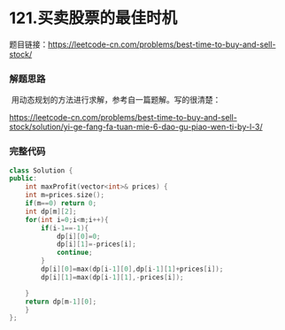 # 121.买卖股票的最佳时机

题目链接：https://leetcode-cn.com/problems/best-time-to-buy-and-sell-stock/

### 解题思路

​       用动态规划的方法进行求解，参考自一篇题解。写的很清楚：

https://leetcode-cn.com/problems/best-time-to-buy-and-sell-stock/solution/yi-ge-fang-fa-tuan-mie-6-dao-gu-piao-wen-ti-by-l-3/

### 完整代码

```c++
class Solution {
public:
    int maxProfit(vector<int>& prices) {
    int m=prices.size();
    if(m==0) return 0;
    int dp[m][2];
    for(int i=0;i<m;i++){
        if(i-1==-1){
            dp[i][0]=0;
            dp[i][1]=-prices[i];
            continue;
        }
        dp[i][0]=max(dp[i-1][0],dp[i-1][1]+prices[i]);
        dp[i][1]=max(dp[i-1][1],-prices[i]);

    }
    return dp[m-1][0];
    }
};
```

